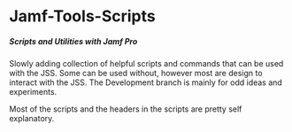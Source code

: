 # Jamf-Tools-Scripts


##### Scripts and Utilities with Jamf Pro


Slowly adding collection of helpful scripts and commands that can be used with the JSS.
Some can be used without, however most are design to interact with the JSS.
The Development branch is mainly for odd ideas and experiments.

Most of the scripts and the headers in the scripts are pretty self explanatory.
